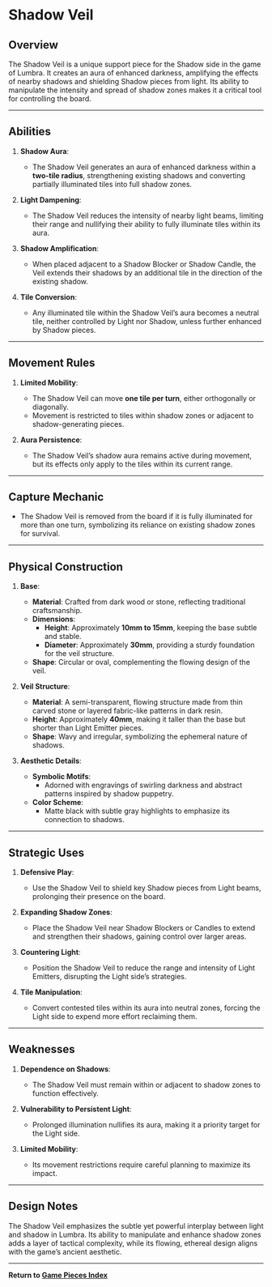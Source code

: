 # Shadow Veil

## **Overview**
The Shadow Veil is a unique support piece for the Shadow side in the game of Lumbra. It creates an aura of enhanced darkness, amplifying the effects of nearby shadows and shielding Shadow pieces from light. Its ability to manipulate the intensity and spread of shadow zones makes it a critical tool for controlling the board.

---

## **Abilities**
1. **Shadow Aura**:
   - The Shadow Veil generates an aura of enhanced darkness within a **two-tile radius**, strengthening existing shadows and converting partially illuminated tiles into full shadow zones.

2. **Light Dampening**:
   - The Shadow Veil reduces the intensity of nearby light beams, limiting their range and nullifying their ability to fully illuminate tiles within its aura.

3. **Shadow Amplification**:
   - When placed adjacent to a Shadow Blocker or Shadow Candle, the Veil extends their shadows by an additional tile in the direction of the existing shadow.

4. **Tile Conversion**:
   - Any illuminated tile within the Shadow Veil’s aura becomes a neutral tile, neither controlled by Light nor Shadow, unless further enhanced by Shadow pieces.

---

## **Movement Rules**
1. **Limited Mobility**:
   - The Shadow Veil can move **one tile per turn**, either orthogonally or diagonally.
   - Movement is restricted to tiles within shadow zones or adjacent to shadow-generating pieces.

2. **Aura Persistence**:
   - The Shadow Veil’s shadow aura remains active during movement, but its effects only apply to the tiles within its current range.

---

## **Capture Mechanic**
- The Shadow Veil is removed from the board if it is fully illuminated for more than one turn, symbolizing its reliance on existing shadow zones for survival.

---

## **Physical Construction**
1. **Base**:
   - **Material**: Crafted from dark wood or stone, reflecting traditional craftsmanship.
   - **Dimensions**:
     - **Height**: Approximately **10mm to 15mm**, keeping the base subtle and stable.
     - **Diameter**: Approximately **30mm**, providing a sturdy foundation for the veil structure.
   - **Shape**: Circular or oval, complementing the flowing design of the veil.

2. **Veil Structure**:
   - **Material**: A semi-transparent, flowing structure made from thin carved stone or layered fabric-like patterns in dark resin.
   - **Height**: Approximately **40mm**, making it taller than the base but shorter than Light Emitter pieces.
   - **Shape**: Wavy and irregular, symbolizing the ephemeral nature of shadows.

3. **Aesthetic Details**:
   - **Symbolic Motifs**:
     - Adorned with engravings of swirling darkness and abstract patterns inspired by shadow puppetry.
   - **Color Scheme**:
     - Matte black with subtle gray highlights to emphasize its connection to shadows.

---

## **Strategic Uses**
1. **Defensive Play**:
   - Use the Shadow Veil to shield key Shadow pieces from Light beams, prolonging their presence on the board.

2. **Expanding Shadow Zones**:
   - Place the Shadow Veil near Shadow Blockers or Candles to extend and strengthen their shadows, gaining control over larger areas.

3. **Countering Light**:
   - Position the Shadow Veil to reduce the range and intensity of Light Emitters, disrupting the Light side’s strategies.

4. **Tile Manipulation**:
   - Convert contested tiles within its aura into neutral zones, forcing the Light side to expend more effort reclaiming them.

---

## **Weaknesses**
1. **Dependence on Shadows**:
   - The Shadow Veil must remain within or adjacent to shadow zones to function effectively.

2. **Vulnerability to Persistent Light**:
   - Prolonged illumination nullifies its aura, making it a priority target for the Light side.

3. **Limited Mobility**:
   - Its movement restrictions require careful planning to maximize its impact.

---

## **Design Notes**
The Shadow Veil emphasizes the subtle yet powerful interplay between light and shadow in Lumbra. Its ability to manipulate and enhance shadow zones adds a layer of tactical complexity, while its flowing, ethereal design aligns with the game’s ancient aesthetic.

---

**Return to [Game Pieces Index](#)**
